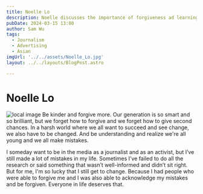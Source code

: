 ```yaml
---
title: Noelle Lo
description: Noelle discusses the importance of forgiveness ad learning from one's mistakes. 
pubDate: 2024-03-15 13:08
author: Sam Wu
tags:
  - Journalism
  - Advertising
  - Asian
imgUrl: '../../assets/Noelle_Lo.jpg'
layout: ../../layouts/BlogPost.astro

---
```

# Noelle Lo

![local image](../../assets/Noelle_Lo.jpg)
Be kinder and forgive more. Our generation is so smart and so brilliant, but we forget how to forgive and we forget how to give second chances. In a harsh world where we all want to succeed and see change, we also have to be changed. And be understanding and realize we're all young and we all make mistakes. 

I someday want to be in the media as a journalist and as an activist, but I’ve still made a lot of mistakes in my life. Sometimes I’ve failed to do all the research or said something that wasn’t well-informed and didn’t sit right. But for me, I'm so lucky that I still get to change. Because I had people who were able to forgive me and I was also able to acknowledge my mistakes and be forgiven. Everyone in life deserves that.
